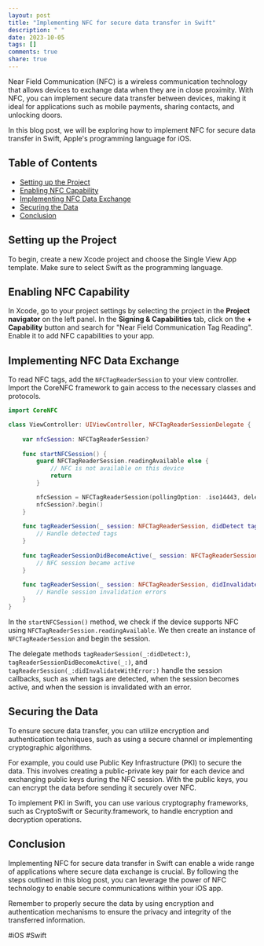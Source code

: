 ```yaml
---
layout: post
title: "Implementing NFC for secure data transfer in Swift"
description: " "
date: 2023-10-05
tags: []
comments: true
share: true
---
```


Near Field Communication (NFC) is a wireless communication technology that allows devices to exchange data when they are in close proximity. With NFC, you can implement secure data transfer between devices, making it ideal for applications such as mobile payments, sharing contacts, and unlocking doors.

In this blog post, we will be exploring how to implement NFC for secure data transfer in Swift, Apple's programming language for iOS.

## Table of Contents
- [Setting up the Project](#setting-up-the-project)
- [Enabling NFC Capability](#enabling-nfc-capability)
- [Implementing NFC Data Exchange](#implementing-nfc-data-exchange)
- [Securing the Data](#securing-the-data)
- [Conclusion](#conclusion)

## Setting up the Project

To begin, create a new Xcode project and choose the Single View App template. Make sure to select Swift as the programming language.

## Enabling NFC Capability

In Xcode, go to your project settings by selecting the project in the **Project navigator** on the left panel. In the **Signing & Capabilities** tab, click on the **+ Capability** button and search for "Near Field Communication Tag Reading". Enable it to add NFC capabilities to your app.

## Implementing NFC Data Exchange

To read NFC tags, add the `NFCTagReaderSession` to your view controller. Import the CoreNFC framework to gain access to the necessary classes and protocols.

```swift
import CoreNFC

class ViewController: UIViewController, NFCTagReaderSessionDelegate {
    
    var nfcSession: NFCTagReaderSession?
    
    func startNFCSession() {
        guard NFCTagReaderSession.readingAvailable else {
            // NFC is not available on this device
            return
        }

        nfcSession = NFCTagReaderSession(pollingOption: .iso14443, delegate: self)
        nfcSession?.begin()
    }
    
    func tagReaderSession(_ session: NFCTagReaderSession, didDetect tags: [NFCTag]) {
        // Handle detected tags
    }
    
    func tagReaderSessionDidBecomeActive(_ session: NFCTagReaderSession) {
        // NFC session became active
    }
    
    func tagReaderSession(_ session: NFCTagReaderSession, didInvalidateWithError error: Error) {
        // Handle session invalidation errors
    }
}
```

In the `startNFCSession()` method, we check if the device supports NFC using `NFCTagReaderSession.readingAvailable`. We then create an instance of `NFCTagReaderSession` and begin the session.

The delegate methods `tagReaderSession(_:didDetect:)`, `tagReaderSessionDidBecomeActive(_:)`, and `tagReaderSession(_:didInvalidateWithError:)` handle the session callbacks, such as when tags are detected, when the session becomes active, and when the session is invalidated with an error.

## Securing the Data

To ensure secure data transfer, you can utilize encryption and authentication techniques, such as using a secure channel or implementing cryptographic algorithms.

For example, you could use Public Key Infrastructure (PKI) to secure the data. This involves creating a public-private key pair for each device and exchanging public keys during the NFC session. With the public keys, you can encrypt the data before sending it securely over NFC.

To implement PKI in Swift, you can use various cryptography frameworks, such as CryptoSwift or Security.framework, to handle encryption and decryption operations.

## Conclusion

Implementing NFC for secure data transfer in Swift can enable a wide range of applications where secure data exchange is crucial. By following the steps outlined in this blog post, you can leverage the power of NFC technology to enable secure communications within your iOS app.

Remember to properly secure the data by using encryption and authentication mechanisms to ensure the privacy and integrity of the transferred information.

#iOS #Swift
